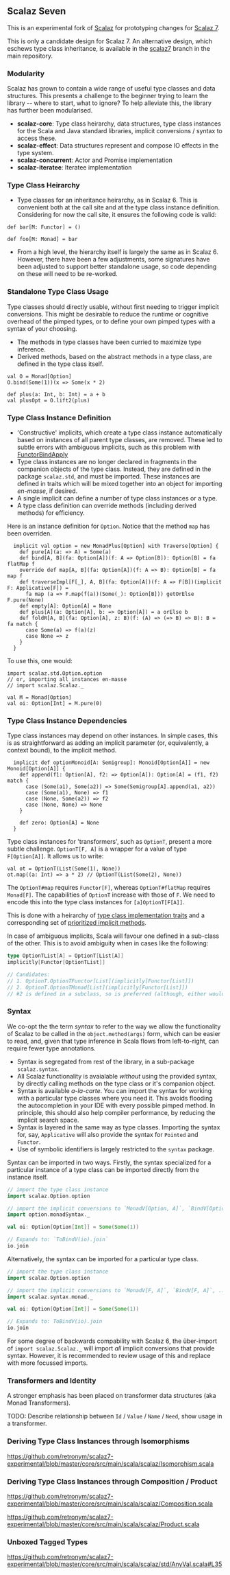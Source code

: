 ## Scalaz Seven

This is an experimental fork of [Scalaz](https://github.com/scalaz/scalaz) for prototyping
changes for [Scalaz 7](http://code.google.com/p/scalaz/wiki/Scalaz7).

This is only a candidate design for Scalaz 7. An alternative design, which eschews type class inheritance,
is available in the [scalaz7](https://github.com/scalaz/scalaz/tree/scalaz7) branch in the main repository.

### Modularity

Scalaz has grown to contain a wide range of useful type classes and data structures. This presents a challenge
to the beginner trying to learn the library -- where to start, what to ignore? To help alleviate this, the
library has further been modularised.

* **scalaz-core**: Type class heirarchy, data structures, type class instances for the Scala and Java standard libraries,
                 implicit conversions / syntax to access these.
* **scalaz-effect**:  Data structures represent and compose IO effects in the type system.
* **scalaz-concurrent**: Actor and Promise implementation
* **scalaz-iteratee**: Iteratee implementation

### Type Class Heirarchy

* Type classes for an inheritance heirarchy, as in Scalaz 6. This is convenient both at the call site and at the
  type class instance definition. Considering for now the call site, it ensures the following code is valid:

```
def bar[M: Functor] = ()

def foo[M: Monad] = bar
```

* From a high level, the hierarchy itself is largely the same as in Scalaz 6. However, there have been a few
 adjustments, some signatures have been adjusted to support better standalone usage, so code depending on these will
 need to be re-worked.

### Standalone Type Class Usage

Type classes should directly usable, without first needing to trigger implicit conversions. This might be
desirable to reduce the runtime or cognitive overhead of the pimped types, or to define your own pimped
types with a syntax of your choosing.

* The methods in type classes have been curried to maximize type inference.
* Derived methods, based on the abstract methods in a type class, are defined in the type class itself.

```
val O = Monad[Option]
O.bind(Some(1))(x => Some(x * 2)

def plus(a: Int, b: Int) = a + b
val plusOpt = O.lift2(plus)
```

### Type Class Instance Definition

* 'Constructive' implicits, which create a type class instance automatically based on instances of
  all parent type classes, are removed. These led to subtle errors with ambiguous implicits, such as
  this problem with [FunctorBindApply](http://stackoverflow.com/questions/7447591/how-do-i-use-name-as-an-applicative/7448111#7448111)
* Type class instances are no longer declared in fragments in the companion objects of the type class. Instead, they
  are defined in the package `scalaz.std`, and must be imported. These instances are defined in traits which will be
  mixed together into an object for importing *en-masse*, if desired.
* A single implicit can define a number of type class instances or a type.
* A type class definition can override methods (including derived methods) for efficiency.

Here is an instance definition for `Option`. Notice that the method `map` has been overriden.

```
  implicit val option = new MonadPlus[Option] with Traverse[Option] {
    def pure[A](a: => A) = Some(a)
    def bind[A, B](fa: Option[A])(f: A => Option[B]): Option[B] = fa flatMap f
    override def map[A, B](fa: Option[A])(f: A => B): Option[B] = fa map f
    def traverseImpl[F[_], A, B](fa: Option[A])(f: A => F[B])(implicit F: Applicative[F]) =
      fa map (a => F.map(f(a))(Some(_): Option[B])) getOrElse F.pure(None)
    def empty[A]: Option[A] = None
    def plus[A](a: Option[A], b: => Option[A]) = a orElse b
    def foldR[A, B](fa: Option[A], z: B)(f: (A) => (=> B) => B): B = fa match {
      case Some(a) => f(a)(z)
      case None => z
    }
  }
```

To use this, one would:

```
import scalaz.std.Option.option
// or, importing all instances en-masse
// import scalaz.Scalaz._

val M = Monad[Option]
val oi: Option[Int] = M.pure(0)
```

### Type Class Instance Dependencies

Type class instances may depend on other instances. In simple cases, this is as straightforward as adding an implicit
parameter (or, equivalently, a context bound), to the implicit method.

```
  implicit def optionMonoid[A: Semigroup]: Monoid[Option[A]] = new Monoid[Option[A]] {
    def append(f1: Option[A], f2: => Option[A]): Option[A] = (f1, f2) match {
      case (Some(a1), Some(a2)) => Some(Semigroup[A].append(a1, a2))
      case (Some(a1), None) => f1
      case (None, Some(a2)) => f2
      case (None, None) => None
    }

    def zero: Option[A] = None
  }
```

Type class instances for 'transformers', such as `OptionT`, present a more subtle challenge. `OptionT[F, A]`
is a wrapper for a value of type `F[Option[A]]`. It allows us to write:

```
val ot = OptionT(List(Some(1), None))
ot.map((a: Int) => a * 2) // OptionT(List(Some(2), None))
```

The `OptionT#map` requires `Functor[F]`, whereas `OptionT#flatMap` requires `Monad[F]`. The capabilities of
`OptionT` increase with those of `F`. We need to encode this into the type class instances for `[a]OptionT[F[A]]`.

This is done with a heirarchy of [type class implementation traits](https://github.com/retronym/scalaz7-experimental/blob/master/core/src/main/scala/scalaz/OptionT.scala#L59)
and a corresponding set of [prioritized implicit methods](https://github.com/retronym/scalaz7-experimental/blob/master/core/src/main/scala/scalaz/OptionT.scala#L23).

In case of ambiguous implicits, Scala will favour one defined in a sub-class of the other. This is to avoid ambiguity
when in cases like the following:

```scala
type OptionTList[A] = OptionT[List[A]]
implicitly[Functor[OptionTList]]

// Candidates:
// 1. OptionT.OptionTFunctor[List](implicitly[Functor[List]])
// 2. OptionT.OptionTMonad[List](implicitly[Functor[List]])
// #2 is defined in a subclass, so is preferred (although, either would have sufficed).
```

### Syntax

We co-opt the the term *syntax* to refer to the way we allow the functionality of Scalaz to be
called in the `object.method(args)` form, which can be easier to read, and, given that type inference
in Scala flows from left-to-right, can require fewer type annotations.

* Syntax is segregated from rest of the library, in a sub-package `scalaz.syntax`.
* All Scalaz functionality is avaialable *without* using the provided syntax, by directly calling methods
  on the type class or it's companion object.
* Syntax is available *a-la-carte*. You can import the syntax for working with a particular
  type classes where you need it. This avoids flooding the autocompletion in your IDE with
  every possible pimped method. In principle, this should also help compiler performance,
  by reducing the implicit search space.
* Syntax is layered in the same way as type classes. Importing the syntax for, say, `Applicative`
  will also provide the syntax for `Pointed` and `Functor`.
* Use of symbolic identifiers is largely restricted to the `syntax` package.

Syntax can be imported in two ways. Firstly, the syntax specialized for a particular instance
of a type class can be imported directly from the instance itself.

```scala
// import the type class instance
import scalaz.Option.option

// import the implicit conversions to `MonadV[Option, A]`, `BindV[Option, A]`, ...
import option.monadSyntax._

val oi: Option[Option[Int]] = Some(Some(1))

// Expands to: `ToBindV(io).join`
io.join
```

Alternatively, the syntax can be imported for a particular type class.

```scala
// import the type class instance
import scalaz.Option.option

// import the implicit conversions to `MonadV[F, A]`, `BindV[F, A]`, ...
import scalaz.syntax.monad._

val oi: Option[Option[Int]] = Some(Some(1))

// Expands to: ToBindV(io).join
io.join
```

For some degree of backwards compability with Scalaz 6, the über-import of `import scalaz.Scalaz._`
will import *all* implicit conversions that provide syntax. However, it is recommended to review usage
of this and replace with more focussed imports.

### Transformers and Identity

A stronger emphasis has been placed on transformer data structures (aka Monad Transformers).

TODO: Describe relationship between `Id` / `Value` / `Name` / `Need`, show usage in a transformer.

### Deriving Type Class Instances through Isomorphisms

https://github.com/retronym/scalaz7-experimental/blob/master/core/src/main/scala/scalaz/Isomorphism.scala

### Deriving Type Class Instances through Composition / Product

https://github.com/retronym/scalaz7-experimental/blob/master/core/src/main/scala/scalaz/Composition.scala

https://github.com/retronym/scalaz7-experimental/blob/master/core/src/main/scala/scalaz/Product.scala

### Unboxed Tagged Types

https://github.com/retronym/scalaz7-experimental/blob/master/core/src/main/scala/scalaz/std/AnyVal.scala#L35
